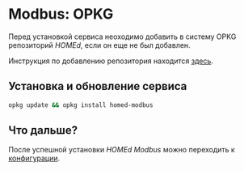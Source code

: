 # Modbus: OPKG

Перед установкой сервиса неоходимо добавить в систему OPKG репозиторий _HOMEd_, если он еще не был добавлен.

Инструкция по добавлению репозитория находится [здесь](/common/opkg/).

## Установка и обновление сервиса

```sh
opkg update && opkg install homed-modbus
```

## Что дальше?

После успешной установки _HOMEd Modbus_ можно переходить к [конфигурации](/modbus/configuration/).
